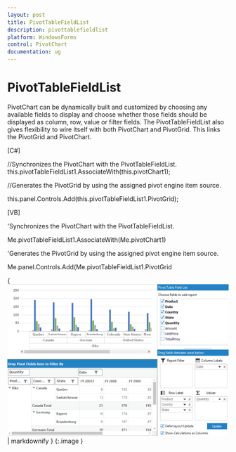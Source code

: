 ```yaml
---
layout: post
title: PivotTableFieldList
description: pivottablefieldlist
platform: WindowsForms
control: PivotChart
documentation: ug
---
```


# PivotTableFieldList

PivotChart can be dynamically built and customized by choosing any available fields to display and choose whether those fields should be displayed as column, row, value or filter fields. The PivotTableFieldList also gives flexibility to wire itself with both PivotChart and PivotGrid. This links the PivotGrid and PivotChart.


[C#]


//Synchronizes the PivotChart with the PivotTableFieldList.
this.pivotTableFieldList1.AssociateWith(this.pivotChart1);


//Generates the PivotGrid by using the assigned pivot engine item source.

this.panel.Controls.Add(this.pivotTableFieldList1.PivotGrid);




[VB]


'Synchronizes the PivotChart with the PivotTableFieldList.

Me.pivotTableFieldList1.AssociateWith(Me.pivotChart1)



'Generates the PivotGrid by using the assigned pivot engine item source.

Me.panel.Controls.Add(Me.pivotTableFieldList1.PivotGrid



{ ![](PivotTableFieldList_images/PivotTableFieldList_img1.png) | markdownify }
{:.image }


